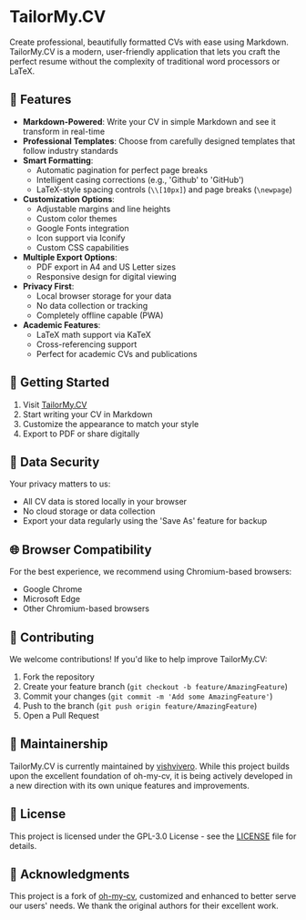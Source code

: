 # TailorMy.CV

Create professional, beautifully formatted CVs with ease using Markdown. TailorMy.CV is a modern, user-friendly application that lets you craft the perfect resume without the complexity of traditional word processors or LaTeX.

## 🌟 Features

- **Markdown-Powered**: Write your CV in simple Markdown and see it transform in real-time
- **Professional Templates**: Choose from carefully designed templates that follow industry standards
- **Smart Formatting**:
  - Automatic pagination for perfect page breaks
  - Intelligent casing corrections (e.g., 'Github' to 'GitHub')
  - LaTeX-style spacing controls (`\\[10px]`) and page breaks (`\newpage`)
- **Customization Options**:
  - Adjustable margins and line heights
  - Custom color themes
  - Google Fonts integration
  - Icon support via Iconify
  - Custom CSS capabilities
- **Multiple Export Options**:
  - PDF export in A4 and US Letter sizes
  - Responsive design for digital viewing
- **Privacy First**:
  - Local browser storage for your data
  - No data collection or tracking
  - Completely offline capable (PWA)
- **Academic Features**:
  - LaTeX math support via KaTeX
  - Cross-referencing support
  - Perfect for academic CVs and publications

## 🚀 Getting Started

1. Visit [TailorMy.CV](https://tailormy.cv)
2. Start writing your CV in Markdown
3. Customize the appearance to match your style
4. Export to PDF or share digitally

## 💾 Data Security

Your privacy matters to us:
- All CV data is stored locally in your browser
- No cloud storage or data collection
- Export your data regularly using the 'Save As' feature for backup

## 🌐 Browser Compatibility

For the best experience, we recommend using Chromium-based browsers:
- Google Chrome
- Microsoft Edge
- Other Chromium-based browsers

## 🤝 Contributing

We welcome contributions! If you'd like to help improve TailorMy.CV:

1. Fork the repository
2. Create your feature branch (`git checkout -b feature/AmazingFeature`)
3. Commit your changes (`git commit -m 'Add some AmazingFeature'`)
4. Push to the branch (`git push origin feature/AmazingFeature`)
5. Open a Pull Request

## 👤 Maintainership

TailorMy.CV is currently maintained by [vishvivero](https://github.com/vishvivero). While this project builds upon the excellent foundation of oh-my-cv, it is being actively developed in a new direction with its own unique features and improvements.

## 📄 License

This project is licensed under the GPL-3.0 License - see the [LICENSE](LICENSE) file for details.

## 🙏 Acknowledgments

This project is a fork of [oh-my-cv](https://github.com/Renovamen/oh-my-cv), customized and enhanced to better serve our users' needs. We thank the original authors for their excellent work.
